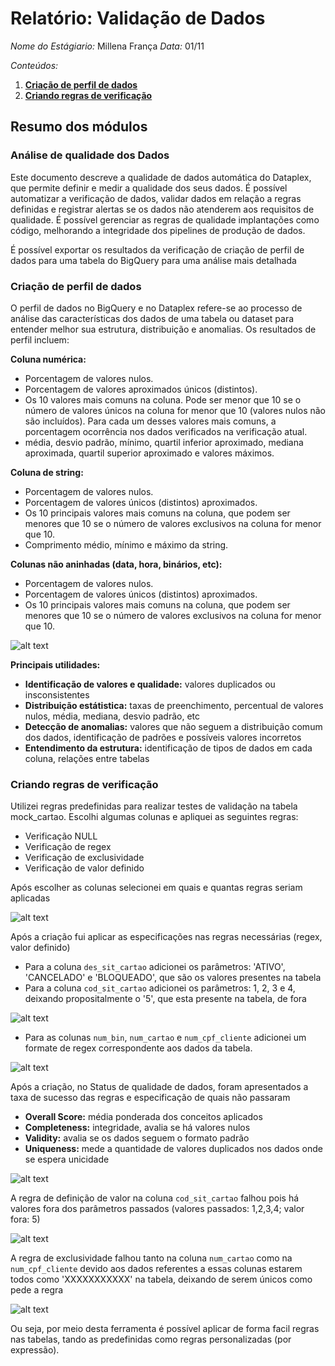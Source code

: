 # Relatório: Validação de Dados

*Nome do Estágiario:* Millena França
*Data:* 01/11

*Conteúdos:*  
1. **[Criação de perfil de dados](#criação-de-perfil-de-dados)**
2. **[Criando regras de verificação](#criando-regras-de-verificação)**

## Resumo dos módulos 
### Análise de qualidade dos Dados

Este documento descreve a qualidade de dados automática do Dataplex, que permite definir e medir a qualidade dos seus dados. É possível automatizar a verificação de dados, validar dados em relação a regras definidas e registrar alertas se os dados não atenderem aos requisitos de qualidade. É possível gerenciar as regras de qualidade implantações como código, melhorando a integridade dos pipelines de produção de dados.

É possível exportar os resultados da verificação de criação de perfil de dados para uma tabela do BigQuery para uma análise mais detalhada

### **Criação de perfil de dados**

O perfil de dados no BigQuery e no Dataplex refere-se ao processo de análise das características dos dados de uma tabela ou dataset para entender melhor sua estrutura, distribuição e anomalias.
Os resultados de perfil incluem:

**Coluna numérica:**
- Porcentagem de valores nulos.
- Porcentagem de valores aproximados únicos (distintos).
- Os 10 valores mais comuns na coluna. Pode ser menor que 10 se o número de valores únicos na coluna for menor que 10 (valores nulos não são incluídos). Para cada um desses valores mais comuns, a porcentagem ocorrência nos dados verificados na verificação atual.
- média, desvio padrão, mínimo, quartil inferior aproximado, mediana aproximada, quartil superior aproximado e valores máximos.

**Coluna de string:**
- Porcentagem de valores nulos.
- Porcentagem de valores únicos (distintos) aproximados.
- Os 10 principais valores mais comuns na coluna, que podem ser menores que 10 se o número de valores exclusivos na coluna for menor que 10.
- Comprimento médio, mínimo e máximo da string.

**Colunas não aninhadas (data, hora, binários, etc):**
- Porcentagem de valores nulos.
- Porcentagem de valores únicos (distintos) aproximados.
- Os 10 principais valores mais comuns na coluna, que podem ser menores que 10 se o número de valores exclusivos na coluna for menor que 10.

![alt text](imagens/verificacao-perfil.jpeg)

**Principais utilidades:**
- **Identificação de valores e qualidade:** valores duplicados ou insconsistentes
- **Distribuição estátistica:** taxas de preenchimento, percentual de valores nulos, média, mediana, desvio padrão, etc
- **Detecção de anomalias:** valores que não seguem a distribuição comum dos dados, identificação de padrões e possíveis valores incorretos
- **Entendimento da estrutura:** identificação de tipos de dados em cada coluna, relações entre tabelas

### Criando regras de verificação

Utilizei regras predefinidas para realizar testes de validação na tabela mock_cartao. Escolhi algumas colunas e apliquei as seguintes regras:

- Verificação NULL
- Verificação de regex
- Verificação de exclusividade
- Verificação de valor definido

Após escolher as colunas selecionei em quais e quantas regras seriam aplicadas

![alt text](imagens/filtrando-regras.jpeg)

Após a criação fui aplicar as especificações nas regras necessárias (regex, valor definido)

- Para a coluna ```des_sit_cartao``` adicionei os parâmetros: 'ATIVO', 'CANCELADO' e 'BLOQUEADO', que são os valores presentes na tabela
- Para a coluna ```cod_sit_cartao``` adicionei os parâmetros: 1, 2, 3 e 4, deixando propositalmente o '5', que esta presente na tabela, de fora

![alt text](imagens/editando-regras.jpeg)

- Para as colunas ```num_bin```, ```num_cartao``` e ```num_cpf_cliente``` adicionei um formate de regex correspondente aos dados da tabela.

![alt text](imagens/regex-dados.jpeg)

Após a criação, no Status de qualidade de dados, foram apresentados a taxa de sucesso das regras e especificação de quais não passaram

- **Overall Score:** média ponderada dos conceitos aplicados
- **Completeness:** integridade, avalia se há valores nulos
- **Validity:** avalia se os dados seguem o formato padrão
- **Uniqueness:** mede a quantidade de valores duplicados nos dados onde se espera unicidade

![alt text](imagens/status-validacao.jpeg)

A regra de definição de valor na coluna ```cod_sit_cartao``` falhou pois há valores fora dos parâmetros passados (valores passados: 1,2,3,4; valor fora: 5)

![alt text](imagens/codsit.jpeg)

A regra de exclusividade  falhou tanto na coluna ```num_cartao``` como na ```num_cpf_cliente``` devido aos dados referentes a essas colunas estarem todos como 'XXXXXXXXXXX' na tabela, deixando de serem únicos como pede a regra

![alt text](imagens/num.jpeg)


Ou seja, por meio desta ferramenta é possível aplicar de forma facil regras nas tabelas, tando as predefinidas como regras personalizadas (por expressão).






